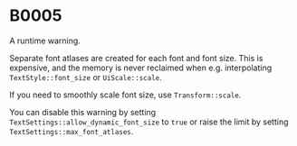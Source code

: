 # B0005

A runtime warning.

Separate font atlases are created for each font and font size. This is expensive, and the memory is never reclaimed when e.g. interpolating `TextStyle::font_size` or `UiScale::scale`.

If you need to smoothly scale font size, use `Transform::scale`.

You can disable this warning by setting `TextSettings::allow_dynamic_font_size` to `true` or raise the limit by setting `TextSettings::max_font_atlases`.
